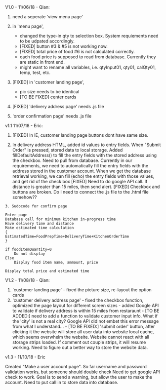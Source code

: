 V1.0 - 11/06/18 - Qian:

  1) need a seperate 'view menu page'
  
  2) in 'menu page', 
      - changed the type-in qty to selection box. System requiements need to be udpated accordingly.
      - [FIXED] button #3 & #5 is not working now.
      - [FIXED] total price of food #6 is not calculated correctly.
      - each food price is supposed to read from database. Currently they are static in front end.
      - might want to rename all variables, i.e. qtyInput01, qty01, calQty01, temp, test, etc.
      
  3) [FIXED] in 'customer landing page',
      - pic size needs to be identical
      - [TO BE FIXED] center cards
      
  4) [FIXED] 'delivery address page' needs .js file 
  5) 'order confirmation page' needs .js file

  v1.1 11/07/18 - Eric:
  1. [FIXED] In IE, customer landing page buttons dont have same size.
  
  2. In delivery address HTML, added id values to entry fields. When "Submit Order" is pressed, stored data to local storage.
	Added fillDefaultAddress() to fill the entry fields with the stored address using the checkbox. Need to pull from database.
  Currently in our requirements, we need to automatically fill the entry fields with the address stored in the customer account.
  When we get the database retrieval working, we can fill (echo) the entry fields with those values, and get rid of the check box
 [FIXED] Need to do google API call. If distance is greater than 15 miles, then send alert.
 [FIXED] Checkbox and buttons are broken. Do I need to connect the .js file to the .html file somehow??
 
	3. Sudocode for confirm page
	
	Enter page
	Database call for minimum kitchen in-progress time
	Have delivery time and distance
	Make estimated time calculation
	{
	EstimatedTime=FoodPrepTime+DeliveryTime+KitchenOrderTime
	}
	
	if foodItemQuantity=0
		Do not display
	Else
		Display food item name, ammount, price
		
	Display total price and estimated time
	
	
V1.2 - 11/08/18 - Qian:

  1) 'customer landing page' - fixed the picture size, re-layout the option cards
  2) 'customer delivery address page' 
  	- fixed the checkbox function, optimized the page layout for different screen sizes
	- added Google API to validate if delivery address is within 15 miles from restaraunt
	- [TO BE ADDED:] need to add a function to validate customer input info. What if the 'city' is not a real city? Google API did not embet this error message from what I understand...
	- [TO BE FIXED:] 'submit order' button, after clicking it the website will store all user data into website local cache, which seems overwhelm the website. Website cannot react with all storage strips loaded. If comment out couple strips, it will resume working. Need to figure out a better way to store the website data.

v1.3 - 11/10/18 - Eric

Created "Make a user account page".
So far username and password validation works, but someone should double check
Need to get google API check to work. Goal is to send a warning, but allow the user to make the account.
Need to put call in to store data into database.

